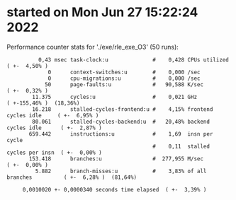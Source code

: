 # started on Mon Jun 27 15:22:24 2022


 Performance counter stats for './exe/rle_exe_O3' (50 runs):

              0,43 msec task-clock:u              #    0,428 CPUs utilized            ( +-  4,50% )
                 0      context-switches:u        #    0,000 /sec                   
                 0      cpu-migrations:u          #    0,000 /sec                   
                50      page-faults:u             #   90,588 K/sec                    ( +-  0,32% )
            11.375      cycles:u                  #    0,021 GHz                      ( +-155,46% )  (18,36%)
            16.218      stalled-cycles-frontend:u #    4,15% frontend cycles idle     ( +-  6,95% )
            80.061      stalled-cycles-backend:u  #   20,48% backend cycles idle      ( +-  2,87% )
           659.442      instructions:u            #    1,69  insn per cycle         
                                                  #    0,11  stalled cycles per insn  ( +-  0,00% )
           153.418      branches:u                #  277,955 M/sec                    ( +-  0,00% )
             5.882      branch-misses:u           #    3,83% of all branches          ( +-  6,28% )  (81,64%)

         0,0010020 +- 0,0000340 seconds time elapsed  ( +-  3,39% )

